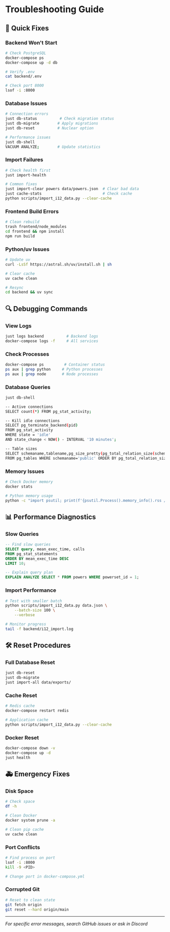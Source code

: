 # Troubleshooting Guide

## 🚨 Quick Fixes

### Backend Won't Start
```bash
# Check PostgreSQL
docker-compose ps
docker-compose up -d db

# Verify .env
cat backend/.env

# Check port 8000
lsof -i :8000
```

### Database Issues
```bash
# Connection errors
just db-status          # Check migration status
just db-migrate        # Apply migrations
just db-reset          # Nuclear option

# Performance issues  
just db-shell
VACUUM ANALYZE;        # Update statistics
```

### Import Failures
```bash
# Check health first
just import-health

# Common fixes
just import-clear powers data/powers.json  # Clear bad data
just cache-stats                           # Check cache
python scripts/import_i12_data.py --clear-cache
```

### Frontend Build Errors
```bash
# Clean rebuild
trash frontend/node_modules
cd frontend && npm install
npm run build
```

### Python/uv Issues
```bash
# Update uv
curl -LsSf https://astral.sh/uv/install.sh | sh

# Clear cache
uv cache clean

# Resync
cd backend && uv sync
```

## 🔍 Debugging Commands

### View Logs
```bash
just logs backend          # Backend logs
docker-compose logs -f     # All services
```

### Check Processes
```bash
docker-compose ps         # Container status
ps aux | grep python     # Python processes
ps aux | grep node       # Node processes
```

### Database Queries
```bash
just db-shell

-- Active connections
SELECT count(*) FROM pg_stat_activity;

-- Kill idle connections
SELECT pg_terminate_backend(pid) 
FROM pg_stat_activity 
WHERE state = 'idle' 
AND state_change < NOW() - INTERVAL '10 minutes';

-- Table sizes
SELECT schemaname,tablename,pg_size_pretty(pg_total_relation_size(schemaname||'.'||tablename)) 
FROM pg_tables WHERE schemaname='public' ORDER BY pg_total_relation_size(schemaname||'.'||tablename) DESC;
```

### Memory Issues
```bash
# Check Docker memory
docker stats

# Python memory usage
python -c "import psutil; print(f'{psutil.Process().memory_info().rss / 1024 / 1024:.2f} MB')"
```

## 📊 Performance Diagnostics

### Slow Queries
```sql
-- Find slow queries
SELECT query, mean_exec_time, calls 
FROM pg_stat_statements 
ORDER BY mean_exec_time DESC 
LIMIT 10;

-- Explain query plan
EXPLAIN ANALYZE SELECT * FROM powers WHERE powerset_id = 1;
```

### Import Performance
```bash
# Test with smaller batch
python scripts/import_i12_data.py data.json \
    --batch-size 100 \
    --verbose

# Monitor progress
tail -f backend/i12_import.log
```

## 🛠️ Reset Procedures

### Full Database Reset
```bash
just db-reset
just db-migrate
just import-all data/exports/
```

### Cache Reset
```bash
# Redis cache
docker-compose restart redis

# Application cache
python scripts/import_i12_data.py --clear-cache
```

### Docker Reset
```bash
docker-compose down -v
docker-compose up -d
just health
```

## 🚑 Emergency Fixes

### Disk Space
```bash
# Check space
df -h

# Clean Docker
docker system prune -a

# Clean pip cache
uv cache clean
```

### Port Conflicts
```bash
# Find process on port
lsof -i :8000
kill -9 <PID>

# Change port in docker-compose.yml
```

### Corrupted Git
```bash
# Reset to clean state
git fetch origin
git reset --hard origin/main
```

---
*For specific error messages, search GitHub issues or ask in Discord*